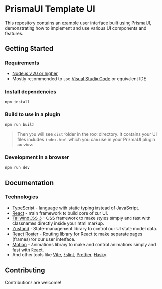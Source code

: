 # PrismaUI Template UI

This repository contains an example user interface built using PrismaUI, demonstrating how to implement and use various UI components and features.

## Getting Started

### Requirements
- [Node.js v.20 or higher](https://nodejs.org/)
- Mostly recommended to use [Visual Studio Code](https://code.visualstudio.com/) or equivalent IDE

### Install dependencies

```bash
npm install
```

### Build to use in a plugin

```bash
npm run build
```

> Then you will see `dist` folder in the root directory. It contains your UI files includes `index.html` which you can use in your PrismaUI plugin as view.

### Development in a browser

```bash
npm run dev
```

## Documentation

### Technologies
- [TypeScript](https://www.typescriptlang.org/) - language with static typing instead of JavaScript.
- [React](https://react.dev/) - main framework to build core of our UI.
- [TailwindCSS 3](https://v3.tailwindcss.com/) - CSS framework to make styles simply and fast with classnames directly inside your html markup.
- [Zustand](https://zustand-demo.pmnd.rs/) - State-management library to control our UI state model data.
- [React Router](https://reactrouter.com/) - Routing library for React to make separate pages (frames) for our user interface.
- [Motion](https://motion.dev/) - Animations library to make and control animations simply and fast with React.
- And other tools like [Vite](https://vite.dev/), [Eslint](https://eslint.org/), [Prettier](https://prettier.io/), [Husky](https://typicode.github.io/husky/).

### 

## Contributing

Contributions are welcome!

